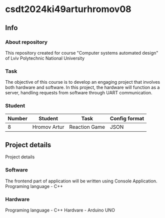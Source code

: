 # csdt2024ki49arturhromov08

## Info
### About repository
This repository created for course "Computer systems automated design" of Lviv Polytechnic National University

### Task
The objective of this course is to develop an engaging project that involves both hardware and software. In this project, the hardware will function as a server, handling requests from software through UART communication.

### Student
| Number | Student | Task | Config format|
| ------ | ------- | ---- | ------------ |
| 8  | Hromov Artur | Reaction Game | JSON |

## Project details
Project details

### Software
The frontend part of application will be written using Console Application. Programing language - C++

### Hardware
Programing language - C++
Hardvare - Arduino UNO
